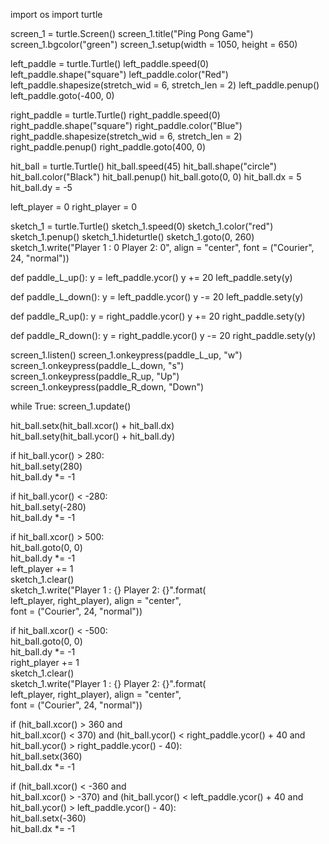import os
import turtle

screen_1 = turtle.Screen()
screen_1.title("Ping Pong Game")
screen_1.bgcolor("green")
screen_1.setup(width = 1050, height = 650)

left_paddle = turtle.Turtle()
left_paddle.speed(0)
left_paddle.shape("square")
left_paddle.color("Red")
left_paddle.shapesize(stretch_wid = 6, stretch_len = 2)
left_paddle.penup()
left_paddle.goto(-400, 0)

right_paddle = turtle.Turtle()
right_paddle.speed(0)
right_paddle.shape("square")
right_paddle.color("Blue")
right_paddle.shapesize(stretch_wid = 6, stretch_len = 2)
right_paddle.penup()
right_paddle.goto(400, 0)

hit_ball = turtle.Turtle()
hit_ball.speed(45)
hit_ball.shape("circle")
hit_ball.color("Black")
hit_ball.penup()
hit_ball.goto(0, 0)
hit_ball.dx = 5
hit_ball.dy = -5

left_player = 0
right_player = 0

sketch_1 = turtle.Turtle()
sketch_1.speed(0)
sketch_1.color("red")
sketch_1.penup()
sketch_1.hideturtle()
sketch_1.goto(0, 260)
sketch_1.write("Player 1 : 0 Player 2: 0",
align = "center", font = ("Courier", 24, "normal"))

def paddle_L_up():
y = left_paddle.ycor()
y += 20
left_paddle.sety(y)

def paddle_L_down():
y = left_paddle.ycor()
y -= 20
left_paddle.sety(y)

def paddle_R_up():
y = right_paddle.ycor()
y += 20
right_paddle.sety(y)

def paddle_R_down():
y = right_paddle.ycor()
y -= 20
right_paddle.sety(y)

screen_1.listen()
screen_1.onkeypress(paddle_L_up, "w")
screen_1.onkeypress(paddle_L_down, "s")
screen_1.onkeypress(paddle_R_up, "Up")
screen_1.onkeypress(paddle_R_down, "Down")

while True:
screen_1.update()

hit_ball.setx(hit_ball.xcor() + hit_ball.dx)  
hit_ball.sety(hit_ball.ycor() + hit_ball.dy)  


if hit_ball.ycor() > 280:  
    hit_ball.sety(280)  
    hit_ball.dy *= -1  

if hit_ball.ycor() < -280:  
    hit_ball.sety(-280)  
    hit_ball.dy *= -1  

if hit_ball.xcor() > 500:  
    hit_ball.goto(0, 0)  
    hit_ball.dy *= -1  
    left_player += 1  
    sketch_1.clear()  
    sketch_1.write("Player 1 : {}    Player 2: {}".format(  
                  left_player, right_player), align = "center",  
                  font = ("Courier", 24, "normal"))  

if hit_ball.xcor() < -500:  
    hit_ball.goto(0, 0)  
    hit_ball.dy *= -1  
    right_player += 1  
    sketch_1.clear()  
    sketch_1.write("Player 1 : {}    Player 2: {}".format(  
                             left_player, right_player), align = "center",  
                             font = ("Courier", 24, "normal"))  


if (hit_ball.xcor() > 360 and  
                    hit_ball.xcor() < 370) and (hit_ball.ycor() < right_paddle.ycor() + 40 and  
                    hit_ball.ycor() > right_paddle.ycor() - 40):  
                    hit_ball.setx(360)  
                    hit_ball.dx *= -1  
      
if (hit_ball.xcor() < -360 and  
                   hit_ball.xcor() > -370) and (hit_ball.ycor() < left_paddle.ycor() + 40 and  
                   hit_ball.ycor() > left_paddle.ycor() - 40):  
                   hit_ball.setx(-360)  
                   hit_ball.dx *= -1
